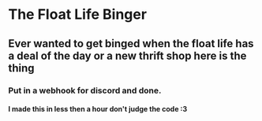 # The Float Life Binger

## Ever wanted to get binged when the float life has a deal of the day or a new thrift shop here is the thing

### Put in a webhook for discord and done.

#### I made this in less then a hour don't judge the code :3 
